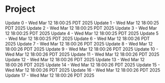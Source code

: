 # Project
Update 0 - Wed Mar 12 18:00:25 PDT 2025
Update 1 - Wed Mar 12 18:00:25 PDT 2025
Update 2 - Wed Mar 12 18:00:25 PDT 2025
Update 3 - Wed Mar 12 18:00:25 PDT 2025
Update 4 - Wed Mar 12 18:00:25 PDT 2025
Update 5 - Wed Mar 12 18:00:25 PDT 2025
Update 6 - Wed Mar 12 18:00:26 PDT 2025
Update 7 - Wed Mar 12 18:00:26 PDT 2025
Update 8 - Wed Mar 12 18:00:26 PDT 2025
Update 9 - Wed Mar 12 18:00:26 PDT 2025
Update 10 - Wed Mar 12 18:00:26 PDT 2025
Update 11 - Wed Mar 12 18:00:26 PDT 2025
Update 12 - Wed Mar 12 18:00:26 PDT 2025
Update 13 - Wed Mar 12 18:00:26 PDT 2025
Update 14 - Wed Mar 12 18:00:26 PDT 2025
Update 15 - Wed Mar 12 18:00:26 PDT 2025
Update 16 - Wed Mar 12 18:00:26 PDT 2025
Update 17 - Wed Mar 12 18:00:26 PDT 2025

